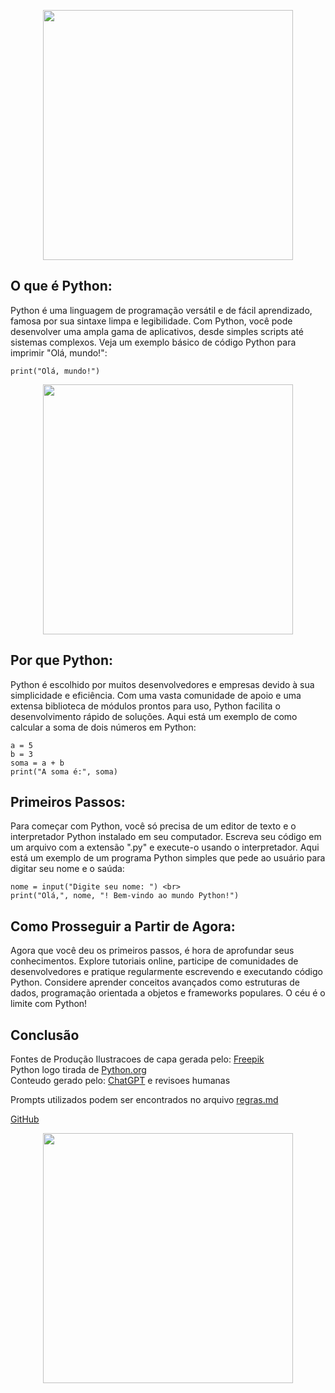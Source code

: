 <p align="center">
<img 
    src="./Images/Capa Artigo Python.png"
    width="400"  
/>
</p>





## O que é Python:

Python é uma linguagem de programação versátil e de fácil aprendizado, famosa por sua sintaxe limpa e legibilidade. Com Python, você pode desenvolver uma ampla gama de aplicativos, desde simples scripts até sistemas complexos. Veja um exemplo básico de código Python para imprimir "Olá, mundo!":

    print("Olá, mundo!")

<p align="center">
<img 
    src="./Images/filler.jpeg"
    width="400"  
/>
</p>

## Por que Python:

Python é escolhido por muitos desenvolvedores e empresas devido à sua simplicidade e eficiência. Com uma vasta comunidade de apoio e uma extensa biblioteca de módulos prontos para uso, Python facilita o desenvolvimento rápido de soluções. Aqui está um exemplo de como calcular a soma de dois números em Python:

    a = 5 
    b = 3 
    soma = a + b 
    print("A soma é:", soma)

## Primeiros Passos:

Para começar com Python, você só precisa de um editor de texto e o interpretador Python instalado em seu computador. Escreva seu código em um arquivo com a extensão ".py" e execute-o usando o interpretador. Aqui está um exemplo de um programa Python simples que pede ao usuário para digitar seu nome e o saúda:

    nome = input("Digite seu nome: ") <br>
    print("Olá,", nome, "! Bem-vindo ao mundo Python!")

## Como Prosseguir a Partir de Agora:

Agora que você deu os primeiros passos, é hora de aprofundar seus conhecimentos. Explore tutoriais online, participe de comunidades de desenvolvedores e pratique regularmente escrevendo e executando código Python. Considere aprender conceitos avançados como estruturas de dados, programação orientada a objetos e frameworks populares. O céu é o limite com Python!

## Conclusão


Fontes de Produção
Ilustracoes de capa gerada pelo: <a href="https://www.freepik.com/pikaso">Freepik</a> <br>
Python logo tirada de <a href="https://www.python.org/community/logos/">Python.org</a> <br>
Conteudo gerado pelo: <a href="https://chatgpt.com">ChatGPT</a> e revisoes humanas <br>

Prompts utilizados podem ser encontrados no arquivo <a href="regras.md">regras.md</a>


<p>
    <a href="https://github.com/zombzombs">GitHub</a>  
</p>

<p align="center">
<img 
    src="./Images/python-logo-only.png"
    width="400"  
/>
</p>
